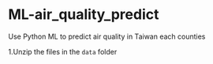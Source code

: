 # ML-air_quality_predict
Use Python ML to predict air quality in Taiwan each counties

1.Unzip the files in the `data` folder
